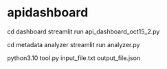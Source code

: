 # apidashboard
cd dashboard
streamlit run api_dashboard_oct15_2.py

cd metadata analyzer
streamlit run analyzer.py

python3.10 tool.py input_file.txt output_file.json
